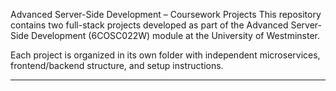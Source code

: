 Advanced Server-Side Development – Coursework Projects
This repository contains two full-stack projects developed as part of the Advanced Server-Side Development (6COSC022W) module at the University of Westminster.

Each project is organized in its own folder with independent microservices, frontend/backend structure, and setup instructions.

---
